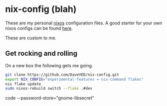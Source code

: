 # nix-config (blah)

These are my personal [nixos](https://nixos.org) configuration files. A good 
starter for your own nixos configs can be found 
[here](https://github.com/Misterio77/nix-starter-configs).

These are custom to me.

## Get rocking and rolling

On a new box the following gets me going. 

```bash
git clone https://github.com/DaveVED/nix-config.git
export NIX_CONFIG="experimental-features = nix-command flakes"
nix flake update
sudo nixos-rebuild switch --flake .#dev
```

code --password-store="gnome-libsecret"
